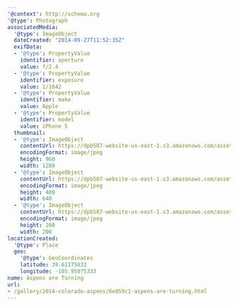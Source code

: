 ```yaml
---
'@context': http://schema.org
'@type': Photograph
associatedMedia:
  '@type': ImageObject
  dateCreated: "2014-09-27T11:52:35Z"
  exifData:
  - '@type': PropertyValue
    identifier: aperture
    value: f/2.4
  - '@type': PropertyValue
    identifier: exposure
    value: 1/1642
  - '@type': PropertyValue
    identifier: make
    value: Apple
  - '@type': PropertyValue
    identifier: model
    value: iPhone 5
  thumbnail:
  - '@type': ImageObject
    contentUrl: https://dpb587-website-us-east-1.s3.amazonaws.com/asset/gallery/2014-colorado-aspens/6e859c1-aspens-are-turning~1280.jpg
    encodingFormat: image/jpeg
    height: 960
    width: 1280
  - '@type': ImageObject
    contentUrl: https://dpb587-website-us-east-1.s3.amazonaws.com/asset/gallery/2014-colorado-aspens/6e859c1-aspens-are-turning~640w.jpg
    encodingFormat: image/jpeg
    height: 480
    width: 640
  - '@type': ImageObject
    contentUrl: https://dpb587-website-us-east-1.s3.amazonaws.com/asset/gallery/2014-colorado-aspens/6e859c1-aspens-are-turning~200x200.jpg
    encodingFormat: image/jpeg
    height: 200
    width: 200
locationCreated:
  '@type': Place
  geo:
    '@type': GeoCoordinates
    latitude: 39.61175833
    longitude: -105.95075333
name: Aspens are Turning
url:
- /gallery/2014-colorado-aspens/6e859c1-aspens-are-turning.html
---
```

